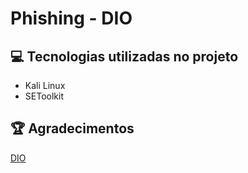 # Phishing - DIO

## 💻 Tecnologias utilizadas no projeto

- Kali Linux
- SEToolkit
## 🏆 Agradecimentos

[DIO](https://www.dio.me)
